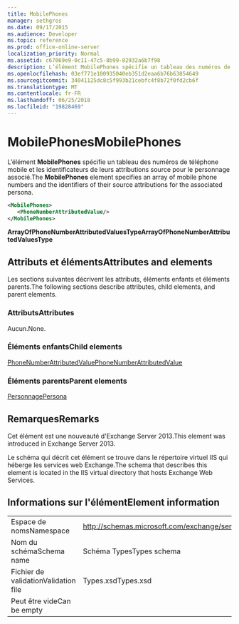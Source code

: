 ```yaml
---
title: MobilePhones
manager: sethgros
ms.date: 09/17/2015
ms.audience: Developer
ms.topic: reference
ms.prod: office-online-server
localization_priority: Normal
ms.assetid: c67069e9-0c11-47c5-8b99-82932a6b7f98
description: L’élément MobilePhones spécifie un tableau des numéros de téléphone mobile et les identificateurs de leurs attributions source pour le personnage associé.
ms.openlocfilehash: 03ef771e100935040eb351d2eaa6b76b63854649
ms.sourcegitcommit: 34041125dc8c5f993b21cebfc4f8b72f0fd2cb6f
ms.translationtype: MT
ms.contentlocale: fr-FR
ms.lasthandoff: 06/25/2018
ms.locfileid: "19828469"
---
```

# <a name="mobilephones"></a><span data-ttu-id="bd642-103">MobilePhones</span><span class="sxs-lookup"><span data-stu-id="bd642-103">MobilePhones</span></span>

<span data-ttu-id="bd642-104">L’élément **MobilePhones** spécifie un tableau des numéros de téléphone mobile et les identificateurs de leurs attributions source pour le personnage associé.</span><span class="sxs-lookup"><span data-stu-id="bd642-104">The **MobilePhones** element specifies an array of mobile phone numbers and the identifiers of their source attributions for the associated persona.</span></span> 
  
```XML
<MobilePhones>
   <PhoneNumberAttributedValue/>
</MobilePhones>
```

 <span data-ttu-id="bd642-105">**ArrayOfPhoneNumberAttributedValuesType**</span><span class="sxs-lookup"><span data-stu-id="bd642-105">**ArrayOfPhoneNumberAttributedValuesType**</span></span>
## <a name="attributes-and-elements"></a><span data-ttu-id="bd642-106">Attributs et éléments</span><span class="sxs-lookup"><span data-stu-id="bd642-106">Attributes and elements</span></span>

<span data-ttu-id="bd642-107">Les sections suivantes décrivent les attributs, éléments enfants et éléments parents.</span><span class="sxs-lookup"><span data-stu-id="bd642-107">The following sections describe attributes, child elements, and parent elements.</span></span>
  
### <a name="attributes"></a><span data-ttu-id="bd642-108">Attributs</span><span class="sxs-lookup"><span data-stu-id="bd642-108">Attributes</span></span>

<span data-ttu-id="bd642-109">Aucun.</span><span class="sxs-lookup"><span data-stu-id="bd642-109">None.</span></span>
  
### <a name="child-elements"></a><span data-ttu-id="bd642-110">Éléments enfants</span><span class="sxs-lookup"><span data-stu-id="bd642-110">Child elements</span></span>

[<span data-ttu-id="bd642-111">PhoneNumberAttributedValue</span><span class="sxs-lookup"><span data-stu-id="bd642-111">PhoneNumberAttributedValue</span></span>](phonenumberattributedvalue.md)
  
### <a name="parent-elements"></a><span data-ttu-id="bd642-112">Éléments parents</span><span class="sxs-lookup"><span data-stu-id="bd642-112">Parent elements</span></span>

[<span data-ttu-id="bd642-113">Personnage</span><span class="sxs-lookup"><span data-stu-id="bd642-113">Persona</span></span>](persona.md)
  
## <a name="remarks"></a><span data-ttu-id="bd642-114">Remarques</span><span class="sxs-lookup"><span data-stu-id="bd642-114">Remarks</span></span>

<span data-ttu-id="bd642-115">Cet élément est une nouveauté d'Exchange Server 2013.</span><span class="sxs-lookup"><span data-stu-id="bd642-115">This element was introduced in Exchange Server 2013.</span></span>
  
<span data-ttu-id="bd642-116">Le schéma qui décrit cet élément se trouve dans le répertoire virtuel IIS qui héberge les services web Exchange.</span><span class="sxs-lookup"><span data-stu-id="bd642-116">The schema that describes this element is located in the IIS virtual directory that hosts Exchange Web Services.</span></span>
  
## <a name="element-information"></a><span data-ttu-id="bd642-117">Informations sur l'élément</span><span class="sxs-lookup"><span data-stu-id="bd642-117">Element information</span></span>

|||
|:-----|:-----|
|<span data-ttu-id="bd642-118">Espace de noms</span><span class="sxs-lookup"><span data-stu-id="bd642-118">Namespace</span></span>  <br/> |http://schemas.microsoft.com/exchange/services/2006/types  <br/> |
|<span data-ttu-id="bd642-119">Nom du schéma</span><span class="sxs-lookup"><span data-stu-id="bd642-119">Schema name</span></span>  <br/> |<span data-ttu-id="bd642-120">Schéma Types</span><span class="sxs-lookup"><span data-stu-id="bd642-120">Types schema</span></span>  <br/> |
|<span data-ttu-id="bd642-121">Fichier de validation</span><span class="sxs-lookup"><span data-stu-id="bd642-121">Validation file</span></span>  <br/> |<span data-ttu-id="bd642-122">Types.xsd</span><span class="sxs-lookup"><span data-stu-id="bd642-122">Types.xsd</span></span>  <br/> |
|<span data-ttu-id="bd642-123">Peut être vide</span><span class="sxs-lookup"><span data-stu-id="bd642-123">Can be empty</span></span>  <br/> ||
   

